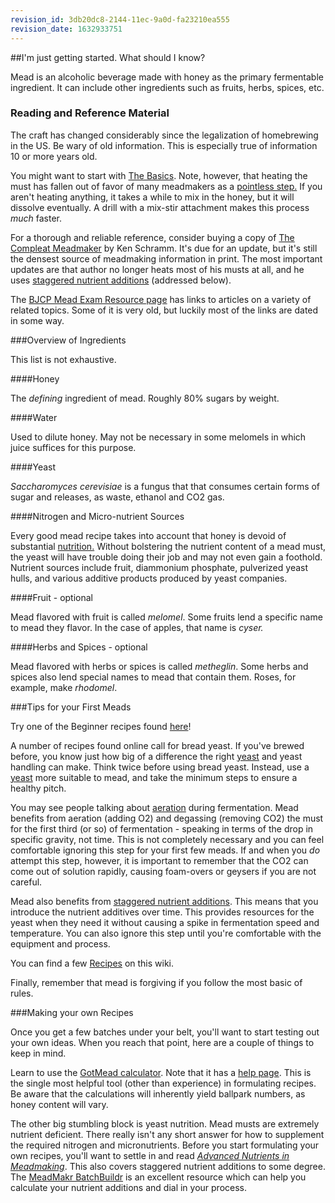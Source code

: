 ```yaml
---
revision_id: 3db20dc8-2144-11ec-9a0d-fa23210ea555
revision_date: 1632933751
---
```


##I'm just getting started. What should I know?

Mead is an alcoholic beverage made with honey as the primary fermentable ingredient.  It can include other ingredients such as fruits, herbs, spices, etc.

### Reading and Reference Material

The craft has changed considerably since the legalization of homebrewing in the US.  Be wary of old information.  This is especially true of information 10 or more years old.

You might want to start with [The Basics](http://www.talisman.com/mead/meadfaq.html). Note, however, that heating the must has fallen out of favor of many meadmakers as a [pointless step.](http://www.homebrewersassociation.org/attachments/0000/1256/NDzym05_MasterMead.pdf) If you aren't heating anything, it takes a while to mix in the honey, but it will dissolve eventually. A drill with a mix-stir attachment makes this process *much* faster.

For a thorough and reliable reference, consider buying a copy of [The Compleat Meadmaker](http://www.amazon.com/The-Compleat-Meadmaker-Production-Award-winning/dp/0937381802) by Ken Schramm. It's due for an update, but it's still the densest source of meadmaking information in print. The most important updates are that author no longer heats most of his musts at all, and he uses [staggered nutrient additions](/r/mead/wiki/resources/staggered_nutrient_additions) (addressed below).

The [BJCP Mead Exam Resource page](http://www.bjcp.org/mead.php) has links to articles on a variety of related topics. Some of it is very old, but luckily most of the links are dated in some way.

###Overview of Ingredients

This list is not exhaustive.

####Honey

The *defining* ingredient of mead. Roughly 80% sugars by weight.

####Water 

Used to dilute honey. May not be necessary in some melomels in which juice suffices for this purpose.

####Yeast 

*Saccharomyces cerevisiae* is a fungus that that consumes certain forms of sugar and releases, as waste, ethanol and CO2 gas.

####Nitrogen and Micro-nutrient Sources

Every good mead recipe takes into account that honey is devoid of substantial [nutrition.](/r/mead/wiki/resources/advanced_nutrients) Without bolstering the nutrient content of a mead must, the yeast will have trouble doing their job and may not even gain a foothold. Nutrient sources include fruit, diammonium phosphate, pulverized yeast hulls, and various additive products produced by yeast companies.

####Fruit - optional

Mead flavored with fruit is called *melomel*. Some fruits lend a specific name to mead they flavor. In the case of apples, that name is *cyser.*

####Herbs and Spices - optional

Mead flavored with herbs or spices is called *metheglin*. Some herbs and spices also lend special names to mead that contain them. Roses, for example, make *rhodomel*.

###Tips for your First Meads

Try one of the Beginner recipes found [here](/r/mead/wiki/recipes)!

A number of recipes found online call for bread yeast. If you've brewed before, you know just how big of a difference the right [yeast](/r/mead/wiki/ingredients/yeast) and yeast handling can make. Think twice before using bread yeast. Instead, use a [yeast](/r/mead/wiki/ingredients/yeast) more suitable to mead, and take the minimum steps to ensure a healthy pitch.

You may see people talking about [aeration](/r/mead/wiki/process/aeration) during fermentation. Mead benefits from aeration (adding O2) and degassing (removing CO2) the must for the first third (or so) of fermentation - speaking in terms of the drop in specific gravity, not time. This is not completely necessary and you can feel comfortable ignoring this step for your first few meads. If and when you *do* attempt this step, however, it is important to remember that the CO2 can come out of solution rapidly, causing foam-overs or geysers if you are not careful.

Mead also benefits from [staggered nutrient additions](/r/mead/wiki/process/staggered_nutrient_additions). This means that you introduce the nutrient additives over time. This provides resources for the yeast when they need it without causing a spike in fermentation speed and temperature. You can also ignore this step until you're comfortable with the equipment and process.

You can find a few [Recipes](/r/mead/wiki/recipes) on this wiki.

Finally, remember that mead is forgiving if you follow the most basic of rules.

###Making your own Recipes

Once you get a few batches under your belt, you'll want to start testing out your own ideas. When you reach that point, here are a couple of things to keep in mind.

Learn to use the [GotMead calculator](http://meadcalc.freevar.com/). Note that it has a [help page](http://www.gotmead.com/index.php?option=com_content&amp;view=article&amp;id=1988:mead-calculator-help&amp;catid=35:making-mead&amp;Itemid=630). This is the single most helpful tool (other than experience) in formulating recipes. Be aware that the calculations will inherently yield ballpark numbers, as honey content will vary.

The other big stumbling block is yeast nutrition. Mead musts are extremely nutrient deficient. There really isn't any short answer for how to supplement the required nitrogen and micronutrients. Before you start formulating your own recipes, you'll want to settle in and read [*Advanced Nutrients in Meadmaking*](/r/mead/wiki/resources/advanced_nutrients). This also covers staggered nutrient additions to some degree. The [MeadMakr BatchBuildr](http://www.meadmakr.com/batch-buildr/) is an excellent resource which can help you calculate your nutrient additions and dial in your process.